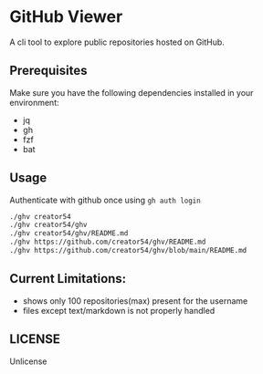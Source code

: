 # GitHub Viewer

A cli tool to explore public repositories hosted on GitHub.

## Prerequisites

Make sure you have the following dependencies installed in your environment:

- jq
- gh
- fzf
- bat

## Usage

Authenticate with github once using ```gh auth login```

```bash
./ghv creator54
./ghv creator54/ghv
./ghv creator54/ghv/README.md
./ghv https://github.com/creator54/ghv/README.md
./ghv https://github.com/creator54/ghv/blob/main/README.md
```

## Current Limitations:
* shows only 100 repositories(max) present for the username
* files except text/markdown is not properly handled

## LICENSE

Unlicense
